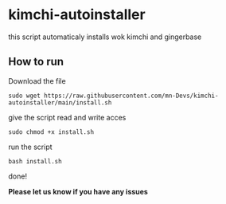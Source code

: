 # kimchi-autoinstaller
this script automaticaly installs wok kimchi and gingerbase

## How to run
Download the file

``
sudo wget https://raw.githubusercontent.com/mn-Devs/kimchi-autoinstaller/main/install.sh
``

give the script read and write acces

``
sudo chmod +x install.sh
``

run the script

``
bash install.sh
``

done!

**Please let us know if you have any issues**
